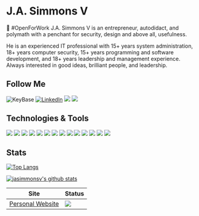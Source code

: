 # J.A. Simmons V
:construction_worker: #OpenForWork
J.A. Simmons V is an entrepreneur, autodidact, and polymath with a penchant for security, design and above all, usefulness.

He is an experienced IT professional with 15+ years system administration, 18+ years computer security, 15+ years programming and software development, and 18+ years leadership and management experience. Always interested in good ideas, brilliant people, and leadership.

## Follow Me
![KeyBase](https://img.shields.io/keybase/pgp/jasimmonsv)
[![LinkedIn](https://img.shields.io/badge/-Linkedin-informational?style=flat-square&logo=Linkedin&logoColor=white&link=https://linkedin.com/in/jasimmonsv)](https://linkedin.com/in/jasimmonsv)
[![](https://img.shields.io/badge/-Instagram-informational?style=flat-square&logo=Instagram&logoColor=white&link=https://www.instagram.com/jasimmonsv/)](https://www.instagram.com/jasimmonsv/)
[![](https://img.shields.io/badge/-Twitter-informational?style=flat-square&logo=Twitter&logoColor=white&link=https://twitter.com/jasimmonsv)](https://twitter.com/jasimmonsv)




## Technologies & Tools
![](https://img.shields.io/badge/OS-Linux-informational?style=flat&logo=linux&logoColor=white)
![](https://img.shields.io/badge/Editor-VIM-informational?style=flat&logo=vim&logoColor=white)
![](https://img.shields.io/badge/Editor-Pycharm-informational?style=flat&logo=pycharm&logoColor=white)
[![](https://img.shields.io/badge/Code-Python-informational?style=flat&logo=python&logoColor=white)](https://github.com/jasimmonsv?tab=repositories&language=python)
[![](https://img.shields.io/badge/Code-JavaScript-informational?style=flat&logo=javascript&logoColor=white)](https://github.com/jasimmonsv?tab=repositories&language=javascript)
[![](https://img.shields.io/badge/Code-Java-informational?style=flat&logo=java&logoColor=white)](https://github.com/jasimmonsv?tab=repositories&language=java)
![](https://img.shields.io/badge/Library-Angular-informational?style=flat&logo=angular&logoColor=white)
[![](https://img.shields.io/badge/Shell-Bash-informational?style=flat&logo=gnu-bash&logoColor=white)](https://github.com/jasimmonsv?tab=repositories&language=bash)
![](https://img.shields.io/badge/Tools-Git-informational?style=flat&logo=git&logoColor=white)
![](https://img.shields.io/badge/Tools-PostgreSQL-informational?style=flat&logo=postgresql&logoColor=white)
![](https://img.shields.io/badge/Tools-Docker-informational?style=flat&logo=docker&logoColor=white)
![](https://img.shields.io/badge/Cloud-Amazon_AWS-informational?style=flat&logo=amazon-aws&logoColor=white)
[![](https://img.shields.io/badge/Repos-Gitlab-informational?style=flat&logo=gitlab&logoColor=white)](https://github.com/jasimmonsv)
[![](https://img.shields.io/badge/Repos-Github-informational?style=flat&logo=github&logoColor=white)](https://gitlab.com/jasimmonsv)
<!-- ![](https://img.shields.io/badge/Tools-Kubernetes-informational?style=flat&logo=kubernetes&logoColor=white&color=2bbc8a) -->

## Stats
[![Top Langs](https://github-readme-stats.vercel.app/api/top-langs/?username=jasimmonsv&layout=compact&hide=php)](https://github.com/jasimmonsv)

[![jasimmonsv's github stats](https://github-readme-stats.vercel.app/api?username=jasimmonsv)](https://github.com/anuraghazra/github-readme-stats)

| Site | Status |
| --- | --- |
| [Personal Website](https://jasimmonsv.com) | ![](https://img.shields.io/uptimerobot/ratio/m785768336-41c02c4995def8589a686cb2) |
